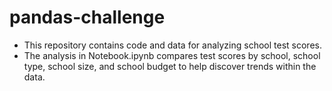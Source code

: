 # pandas-challenge
- This repository contains code and data for analyzing school test scores.
- The analysis in Notebook.ipynb compares test scores by school, school type, school size, and school budget to help discover trends within the data.
